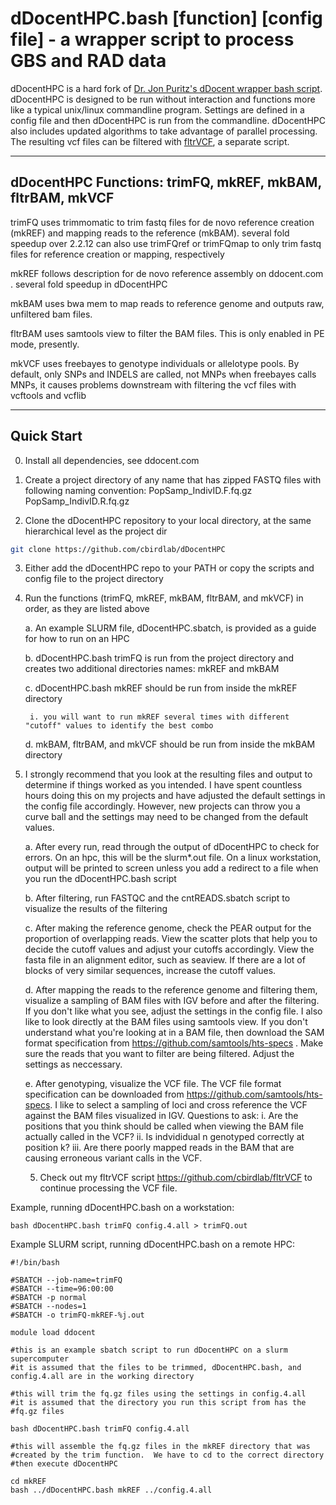 # dDocentHPC.bash [function] [config file]   -   a wrapper script to process GBS and RAD data

dDocentHPC is a hard fork of [Dr. Jon Puritz's dDocent wrapper bash script](ddocent.com).  dDocentHPC is designed to be run
without interaction and functions more like a typical unix/linux commandline program.  Settings are defined in a config file 
and then dDocentHPC is run from the commandline.  dDocentHPC also includes updated algorithms to take advantage of parallel 
processing. The resulting vcf files can be filtered with [fltrVCF](https://github.com/cbirdlab/fltrVCF), a separate script.

---

## dDocentHPC Functions: trimFQ, mkREF, mkBAM, fltrBAM, mkVCF

  trimFQ uses trimmomatic to trim fastq files for de novo reference creation (mkREF) and mapping reads to the reference (mkBAM).
		several fold speedup over 2.2.12
		can also use trimFQref or trimFQmap to only trim fastq files for reference creation or mapping, respectively

  mkREF follows description for de novo reference assembly on ddocent.com .  several fold speedup in dDocentHPC

  mkBAM uses bwa mem to map reads to reference genome and outputs raw, unfiltered bam files.
  
  fltrBAM uses samtools view to filter the BAM files.  This is only enabled in PE mode, presently.
  
  mkVCF uses freebayes to genotype individuals or allelotype pools. By default, only SNPs and INDELS are called, not MNPs
		when freebayes calls MNPs, it causes problems downstream with filtering the vcf files with vcftools and vcflib

---
 
## Quick Start

0. Install all dependencies, see ddocent.com
	
1. Create a project directory of any name that has zipped FASTQ files with following naming convention: 
	PopSamp_IndivID.F.fq.gz
	PopSamp_IndivID.R.fq.gz
		
2. Clone the dDocentHPC repository to your local directory, at the same hierarchical level as the project dir
  ```bash
  git clone https://github.com/cbirdlab/dDocentHPC
  ```
  
3. Either add the dDocentHPC repo to your PATH or copy the scripts and config file to the project directory
	
4. Run the functions (trimFQ, mkREF, mkBAM, fltrBAM, and mkVCF) in order, as they are listed above

	a. An example SLURM file, dDocentHPC.sbatch, is provided as a guide for how to run on an HPC
		
	b. dDocentHPC.bash trimFQ is run from the project directory and creates two additional directories names: mkREF and mkBAM
	
	c. dDocentHPC.bash mkREF should be run from inside the mkREF directory
	
		i. you will want to run mkREF several times with different "cutoff" values to identify the best combo
		
	d. mkBAM, fltrBAM, and mkVCF should be run from inside the mkBAM directory
	
5. I strongly recommend that you look at the resulting files and output to determine if things worked as you intended. I have spent countless hours doing this on my projects and have adjusted the default settings in the config file accordingly. However, new projects can throw you a curve ball and the settings may need to be changed from the default values.
		
	a. After every run, read through the output of dDocentHPC to check for errors.  On an hpc, this will be the slurm*.out file. On a linux workstation, output will be printed to screen unless you add a redirect to a file when you run the dDocentHPC.bash script
	
	b. After filtering, run FASTQC and the cntREADS.sbatch script to visualize the results of the filtering
	
	c. After making the reference genome, check the PEAR output for the proportion of overlapping reads. View the scatter plots that help you to decide the cutoff values and adjust your cutoffs accordingly. View the fasta file in an alignment editor, such as seaview. If there are a lot of blocks of very similar sequences, increase the cutoff values.
	
	d. After mapping the reads to the reference genome and filtering them, visualize a sampling of BAM files with IGV before and after the filtering.  If you don't like what you see, adjust the settings in the config file.  I also like to look directly at the BAM files using samtools view.  If you don't understand what you're looking at in a BAM file, then download the SAM format specification from https://github.com/samtools/hts-specs .  Make sure the reads that you want to filter are being filtered.  Adjust the settings as neccessary.
	
	e. After genotyping, visualize the VCF file.  The VCF file format specification can be downloaded from 
			https://github.com/samtools/hts-specs.  I like to select a sampling of loci and cross reference the VCF against
			the BAM files visualized in IGV.  Questions to ask: 
			i. Are the positions that you think should be called when viewing the BAM file actually called in the VCF?
			ii. Is indvididual n genotyped correctly at position k?
			iii. Are there poorly mapped reads in the BAM that are causing erroneous variant calls in the VCF.
			
	5. Check out my fltrVCF script https://github.com/cbirdlab/fltrVCF to continue processing the VCF file.


Example, running dDocentHPC.bash on a workstation:

	bash dDocentHPC.bash trimFQ config.4.all > trimFQ.out

 
Example SLURM script, running dDocentHPC.bash on a remote HPC:

	#!/bin/bash

	#SBATCH --job-name=trimFQ
	#SBATCH --time=96:00:00
	#SBATCH -p normal
	#SBATCH --nodes=1
	#SBATCH -o trimFQ-mkREF-%j.out

	module load ddocent

	#this is an example sbatch script to run dDocentHPC on a slurm supercomputer
	#it is assumed that the files to be trimmed, dDocentHPC.bash, and config.4.all are in the working directory

	#this will trim the fq.gz files using the settings in config.4.all
	#it is assumed that the directory you run this script from has the 
	#fq.gz files

	bash dDocentHPC.bash trimFQ config.4.all

	#this will assemble the fq.gz files in the mkREF directory that was
	#created by the trim function.  We have to cd to the correct directory
	#then execute dDocentHPC

	cd mkREF
	bash ../dDocentHPC.bash mkREF ../config.4.all

